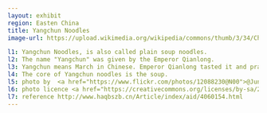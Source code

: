 ```yaml
---
layout: exhibit
region: Easten China
title: Yangchun Noodles
image-url: https://upload.wikimedia.org/wikipedia/commons/thumb/3/34/ChineseNoodles.jpg/1920px-ChineseNoodles.jpg

l1: Yangchun Noodles, is also called plain soup noodles.
l2: The name "Yangchun" was given by the Emperor Qianlong. 
l3: Yangchun means March in Chinese. Emperor Qianlong tasted it and praised in March, and granted the name "Yangchun noodles".
l4: The core of Yangchun noodles is the soup.
l5: photo by  <a href="https://www.flickr.com/photos/12088230@N00">@Jun</a> at Flickr
l6: photo licence <a href="https://creativecommons.org/licenses/by-sa/2.0">CC BY-SA 2.0</a>
l7: reference http://www.haqbszb.cn/Article/index/aid/4060154.html
---
```

